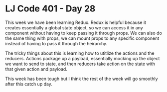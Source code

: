 # LJ Code 401 - Day 28

This week we have been learning Redux. Redux is helpful because it creates essentially a global state object, so we can access it in any component without having to keep passing it through props. We can also do the same thing with props, we can mount props to any specific component instead of having to pass it through the heirarchy. 

The tricky things about this is learning how to utitlize the actions and the reducers. Actions package up a payload, essentially mocking up the object we want to send to state, and then reducers take action on the state with that given action and payload. 

This week has been tough but I think the rest of the week will go smoothly after this catch up day. 